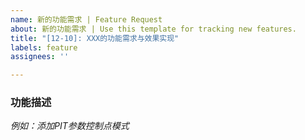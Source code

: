```yaml
---
name: 新的功能需求 | Feature Request
about: 新的功能需求 | Use this template for tracking new features.
title: "[12-10]: XXX的功能需求与效果实现"
labels: feature
assignees: ''

---
```


### 功能描述
_例如：添加PIT参数控制点模式_